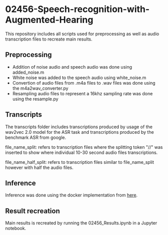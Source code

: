 # 02456-Speech-recognition-with-Augmented-Hearing

This repository includes all scripts used for preprocessing as well as audio transcription files to recreate main results. 

## Preprocessing 
- Addition of noise audio and speech audio was done using added_noise.m 
- White noise was added to the speech audio using white_noise.m
- Convertion of audio files from .m4a files to .wav files was done using the m4a2wav_converter.py
- Resampling audio files to represent a 16khz sampling rate was done using the resample.py 

## Transcripts

The transcripts folder includes transcriptions produced by usage of the wav2vec 2.0 model for the ASR task and transcriptions produced by the benchmark ASR from google. 

file_name_split: refers to transcription files where the splitting token "//" was inserted to show where individual 10-30 second audio files transcriptions. 

file_name_half_split: refers to transcription files similar to file_name_split however with half the audio files.



## Inference 
Inference was done using the docker implementation from [here](https://github.com/loretoparisi/wave2vec-recognize-docker). 

## Result recreation
Main results is recreated by running the 02456_Results.ipynb in a Jupyter notebook. 



